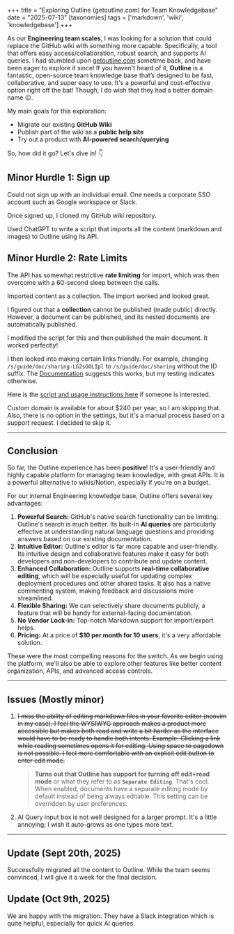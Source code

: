 +++
title = "Exploring Outline (getoutline.com) for Team Knowledgebase"
date = "2025-07-13"
[taxonomies]
tags = ['markdown', 'wiki', 'knowledgebase']
+++

As our **Engineering team scales**, I was looking for a solution that could replace the GitHub wiki with something more capable. Specifically, a tool that offers easy access/collaboration, robust search, and supports AI queries. I had stumbled upon [getoutline.com](https://getoutline.com/) sometime back, and have been eager to explore it since! If you haven't heard of it, **Outline** is a fantastic, open-source team knowledge base that’s designed to be fast, collaborative, and super easy to use. It's a powerful and cost-effective option right off the bat! Though, I do wish that they had a better domain name 😉.

My main goals for this exploration:

* Migrate our existing **GitHub Wiki**
* Publish part of the wiki as a **public help site**
* Try out a product with **AI-powered search/querying**

So, how did it go? Let's dive in! 👇

## Minor Hurdle 1: Sign up

Could not sign up with an individual email. One needs a corporate SSO account such as Google workspace or Slack.

Once signed up, I cloned my GitHub wiki repository.

Used ChatGPT to write a script that imports all the content (markdown and images) to Outline using its API.

## Minor Hurdle 2: Rate Limits

The API has somewhat restrictive **rate limiting** for import, which was then overcome with a 60-second sleep between the calls.

Imported content as a collection. The import worked and looked great.

I figured out that a **collection** cannot be published (made public) directly. However, a document can be published, and its nested documents are automatically published.

I modified the script for this and then published the main document. It worked perfectly!

I then looked into making certain links friendly. For example, changing `/s/guide/doc/sharing-LG2sGOLIpl` to `/s/guide/doc/sharing` without the ID suffix. The [Documentation](https://docs.getoutline.com/s/guide/doc/sharing-LG2sGOLIpl) suggests this works, but my testing indicates otherwise.

Here is the [script and usage instructions here](https://gist.github.com/shon/247004a6bfbba47fe2cccbfcdf6fc394) if someone is interested.

Custom domain is available for about $240 per year, so I am skipping that. Also, there is no option in the settings, but it's a manual process based on a support request. I decided to skip it.

---

## Conclusion
So far, the Outline experience has been **positive**! It's a user-friendly and highly capable platform for managing team knowledge, with great APIs. It is a powerful alternative to wikis/Notion, especially if you're on a budget.

For our internal Engineering knowledge base, Outline offers several key advantages:

1.  **Powerful Search:** GitHub's native search functionality can be limiting. Outline's search is much better. Its built-in **AI queries** are particularly effective at understanding natural language questions and providing answers based on our existing documentation.
2.  **Intuitive Editor:** Outline's editor is far more capable and user-friendly. Its intuitive design and collaborative features make it easy for both developers and non-developers to contribute and update content.
3.  **Enhanced Collaboration:** Outline supports **real-time collaborative editing**, which will be especially useful for updating complex deployment procedures and other shared tasks. It also has a native commenting system, making feedback and discussions more streamlined.
4.  **Flexible Sharing:** We can selectively share documents publicly, a feature that will be handy for external-facing documentation.
5.  **No Vendor Lock-in:** Top-notch Markdown support for import/export helps.
6.  **Pricing:** At a price of **$10 per month for 10 users**, it's a very affordable solution.

These were the most compelling reasons for the switch. As we begin using the platform, we'll also be able to explore other features like better content organization, APIs, and advanced access controls.

---

## Issues (Mostly minor)
1.  ~~I miss the ability of editing markdown files in your favorite editor (neovim in my case).
    I feel the WYSIWYG approach makes a product more accessible but makes both read and write a bit harder as the interface would have to be ready to handle both intents.
    Example: Clicking a link while reading sometimes opens it for editing. Using space to pagedown is not possible. I feel more comfortable with an explicit edit button to enter edit mode.~~

    > **Turns out that Outline has support for turning off edit+read mode** or what they refer to as **`Separate Editing`**. That's cool.
    > When enabled, documents have a separate editing mode by default instead of being always editable. This setting can be overridden by user preferences.

2.  AI Query input box is not well designed for a larger prompt. It's a little annoying; I wish it auto-grows as one types more text.

---

## Update (Sept 20th, 2025)
Successfully migrated all the content to Outline. While the team seems convinced, I will give it a week for the final decision.

## Update (Oct 9th, 2025)
We are happy with the migration. They have a Slack integration which is quite helpful, especially for quick AI queries.
